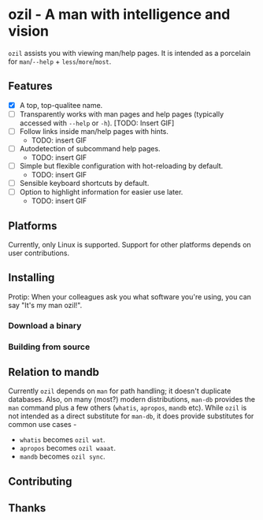 # ozil - A man with intelligence and vision

`ozil` assists you with viewing man/help pages. It is intended as a
porcelain for `man`/`--help` + `less`/`more`/`most`.

## Features

- [X] A top, top-qualitee name.
- [ ] Transparently works with man pages and help pages (typically accessed with
  `--help` or `-h`). [TODO: Insert GIF]
- [ ] Follow links inside man/help pages with hints.
  - TODO: insert GIF
- [ ] Autodetection of subcommand help pages.
  - TODO: insert GIF
- [ ] Simple but flexible configuration with hot-reloading by default.
  - TODO: insert GIF
- [ ] Sensible keyboard shortcuts by default.
- [ ] Option to highlight information for easier use later.
  - TODO: insert GIF

## Platforms

Currently, only Linux is supported. Support for other platforms depends
on user contributions.

## Installing

Protip: When your colleagues ask you what software you're using, you can say
"It's my man ozil!".

### Download a binary

### Building from source

## Relation to mandb

Currently `ozil` depends on `man` for path handling; it doesn't duplicate
databases. Also, on many (most?) modern distributions, `man-db` provides
the `man` command plus a few others (`whatis`, `apropos`, `mandb` etc).
While `ozil` is not intended as a direct substitute for `man-db`, it does
provide substitutes for common use cases -

* `whatis` becomes `ozil wat`.
* `apropos` becomes `ozil waaat`.
* `mandb` becomes `ozil sync`.

## Contributing

## Thanks
